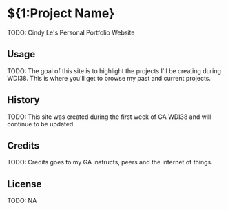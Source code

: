 # ${1:Project Name}
TODO: Cindy Le's Personal Portfolio Website
## Usage
TODO: The goal of this site is to highlight the projects I'll be creating during WDI38. This is where you'll get to browse my past and current projects. 
## History
TODO: This site was created during the first week of GA WDI38 and will continue to be updated.
## Credits
TODO: Credits goes to my GA instructs, peers and the internet of things.
## License
TODO: NA
